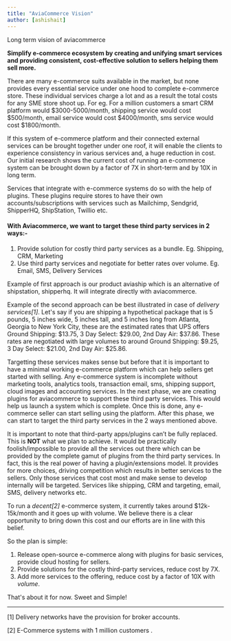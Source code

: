 ```yaml
---
title: "AviaCommerce Vision"
author: [ashishait]
---
```


Long term vision of aviacommerce

**Simplify e-commerce ecosystem by creating and unifying smart services and providing consistent, cost-effective solution to sellers helping them sell more.**

There are many e-commerce suits available in the market, but none provides every essential service under one hood to complete e-commerce store. These individual services charge a lot and as a result the total costs for any SME store shoot up. For eg. For a million customers a smart CRM platform would $3000-5000/month, shipping service would cost $500/month, email service would cost $4000/month, sms service would cost $1800/month.

If this system of e-commerce platform and their connected external services can be brought together under one roof, it will enable the clients to experience consistency in various services and, a huge reduction in cost. Our initial research shows the current cost of running an e-commerce system can be brought down by a factor of 7X in short-term and by 10X in long term.

Services that integrate with e-commerce systems do so with the help of plugins. These plugins require stores to have their own accounts/subscriptions with services such as Mailchimp, Sendgrid, ShipperHQ, ShipStation, Twillio etc.

#### With Aviacommerce, we want to target these third party services in 2 ways:-
1. Provide solution for costly third party services as a bundle. Eg. Shipping, CRM, Marketing
2. Use third party services and negotiate for better rates over volume. Eg. Email, SMS, Delivery Services 

Example of first approach is our product aviaship which is an alternative of shipstation, shipperhq. It will integrate directly with aviacommerce. 

Example of the second approach can be best illustrated in case of _delivery services[1]_. Let's say if you are shipping a hypothetical package that is 5 pounds, 5 inches wide, 5 inches tall, and 5 inches long from Atlanta, Georgia to New York City, these are the estimated rates that UPS offers Ground Shipping: $13.75, 3 Day Select: $29.00, 2nd Day Air: $37.86. These rates are negotiated with large volumes to around Ground Shipping: $9.25, 3 Day Select: $21.00, 2nd Day Air: $25.86.

Targetting these services makes sense but before that it is important to have a minimal working e-commerce platform which can help sellers get started with selling. Any e-commerce system is incomplete without marketing tools, analytics tools, transaction email, sms, shipping support, cloud images and accounting services. In the next phase, we are creating plugins for aviacommerce to support these third party services. This would help us launch a system which is complete. Once this is done, any e-commerce seller can start selling using the platform. After this phase, we can start to target the third party services in the 2 ways mentioned above.

It is important to note that third-party apps/plugins can’t be fully replaced. This is **NOT** what we plan to achieve. It would be practically foolish/impossible to provide all the services out there which can be provided by the complete gamut of plugins from the third party services. In fact, this is the real power of having a plugin/extensions model. It provides for more choices, driving competition which results in better services to the sellers. Only those services that cost most and make sense to develop internally will be targeted. Services like shipping, CRM and targeting, email, SMS, delivery networks etc.

To run a _decent[2]_ e-commerce system, it currently takes around $12k-15k/month and it goes up with volume. We believe there is a clear opportunity to bring down this cost and our efforts are in line with this belief.

So the plan is simple:
1. Release open-source e-commerce along with plugins for basic services, provide cloud hosting for sellers.
2. Provide solutions for the costly third-party services, reduce cost by 7X.
3. Add more services to the offering, reduce cost by a factor of 10X with *volume*.

That's about it for now. Sweet and Simple!

------------------------

[1] Delivery networks have the provision for broker accounts.

[2] E-Commerce systems with 1 million customers .